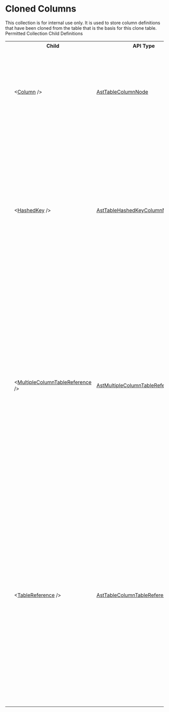# Cloned Columns

<div class="LanguageSummary"><div class ="SummaryItem">This collection is for internal use only.  It is used to store column definitions that have been cloned from the table that is the basis for this clone table.</div></div><div class="SchemaBindingGroup"><div class="SchemaBindingGroupHeader">Permitted Collection Child Definitions</div><table id="SchemaBindingList" class="SchemaBindingList"><tbody><tr><th class="SchemaBindingIconColumnHeader">&nbsp;</th><th class="SchemaBindingNameColumnHeader">Child</th><th class="SchemaBindingTypeColumnHeader">API Type</th><th class="SchemaBindingSummaryColumnHeader">Description</th></tr><tr class="cd0"><td class="SchemaBindingIcon"><div class="NotRequired" /></td><td class="SchemaBindingName"><span class="punc">&lt;</span><a href=Varigence.Languages.Biml.Table.AstTableColumnNode.html">Column</a><span class="punc"> /&gt;</span></td><td class="SchemaBindingType"><a href="../api-reference/Varigence.Languages.Biml.Table.AstTableColumnNode.html">AstTableColumnNode</a></td><td class="SchemaBindingSummary">Columns represent regular SQL Server table columns. They have no special properties or capabilities beyond regular SQL Server columns.</td></tr><tr class="cd1"><td class="SchemaBindingIcon"><div class="NotRequired" /></td><td class="SchemaBindingName"><span class="punc">&lt;</span><a href=Varigence.Languages.Biml.Table.AstTableHashedKeyColumnNode.html">HashedKey</a><span class="punc"> /&gt;</span></td><td class="SchemaBindingType"><a href="../api-reference/Varigence.Languages.Biml.Table.AstTableHashedKeyColumnNode.html">AstTableHashedKeyColumnNode</a></td><td class="SchemaBindingSummary">Hashed Key Columns automatically create a computed column that is an SHA-1 hash of all of the columns included in the referenced constraint. This column type is useful for creating a single column key value that mirrors a chosen multi-column key.</td></tr><tr class="cd0"><td class="SchemaBindingIcon"><div class="NotRequired" /></td><td class="SchemaBindingName"><span class="punc">&lt;</span><a href=Varigence.Languages.Biml.Table.AstMultipleColumnTableReferenceNode.html">MultipleColumnTableReference</a><span class="punc"> /&gt;</span></td><td class="SchemaBindingType"><a href="../api-reference/Varigence.Languages.Biml.Table.AstMultipleColumnTableReferenceNode.html">AstMultipleColumnTableReferenceNode</a></td><td class="SchemaBindingSummary">Multiple-column table references are used to create a local column with a relationship to a multiple-column key of a regular table. Multiple-column table references can be used with foreign keys having any number of columns. Use table reference columns for a version of table references that is optimized for single column keys.</td></tr><tr class="cd1"><td class="SchemaBindingIcon"><div class="NotRequired" /></td><td class="SchemaBindingName"><span class="punc">&lt;</span><a href=Varigence.Languages.Biml.Table.AstTableColumnTableReferenceNode.html">TableReference</a><span class="punc"> /&gt;</span></td><td class="SchemaBindingType"><a href="../api-reference/Varigence.Languages.Biml.Table.AstTableColumnTableReferenceNode.html">AstTableColumnTableReferenceNode</a></td><td class="SchemaBindingSummary">Table reference columns are used to create a local column with a relationship to a key column of a table, dimension, or fact table. Table reference columns can be used only with single column foreign keys, and the column properties will be directly inferred from the key of the foreign table. Use the multiple column table reference for keys with multiple columns.</td></tr></tbody></table></div>